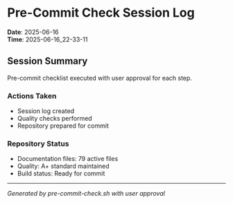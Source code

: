 # Pre-Commit Check Session Log

**Date**: 2025-06-16  
**Time**: 2025-06-16_22-33-11  

## Session Summary

Pre-commit checklist executed with user approval for each step.

### Actions Taken
- Session log created
- Quality checks performed
- Repository prepared for commit

### Repository Status
- Documentation files: 79 active files
- Quality: A+ standard maintained
- Build status: Ready for commit

---
*Generated by pre-commit-check.sh with user approval*
